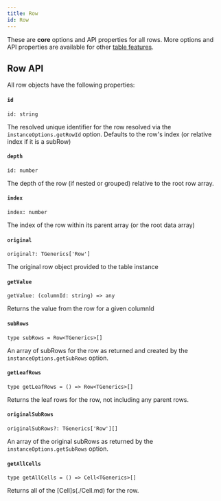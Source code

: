 ```yaml
---
title: Row
id: Row
---
```


These are **core** options and API properties for all rows. More options and API properties are available for other [table features](../guide/09-features.md).

## Row API

All row objects have the following properties:

#### `id`

```tsx
id: string
```

The resolved unique identifier for the row resolved via the `instanceOptions.getRowId` option. Defaults to the row's index (or relative index if it is a subRow)

#### `depth`

```tsx
id: number
```

The depth of the row (if nested or grouped) relative to the root row array.

#### `index`

```tsx
index: number
```

The index of the row within its parent array (or the root data array)

#### `original`

```tsx
original?: TGenerics['Row']
```

The original row object provided to the table instance

#### `getValue`

```tsx
getValue: (columnId: string) => any
```

Returns the value from the row for a given columnId

#### `subRows`

```tsx
type subRows = Row<TGenerics>[]
```

An array of subRows for the row as returned and created by the `instanceOptions.getSubRows` option.

#### `getLeafRows`

```tsx
type getLeafRows = () => Row<TGenerics>[]
```

Returns the leaf rows for the row, not including any parent rows.

#### `originalSubRows`

```tsx
originalSubRows?: TGenerics['Row'][]
```

An array of the original subRows as returned by the `instanceOptions.getSubRows` option.

#### `getAllCells`

```tsx
type getAllCells = () => Cell<TGenerics>[]
```

Returns all of the [Cell]s(./Cell.md) for the row.
